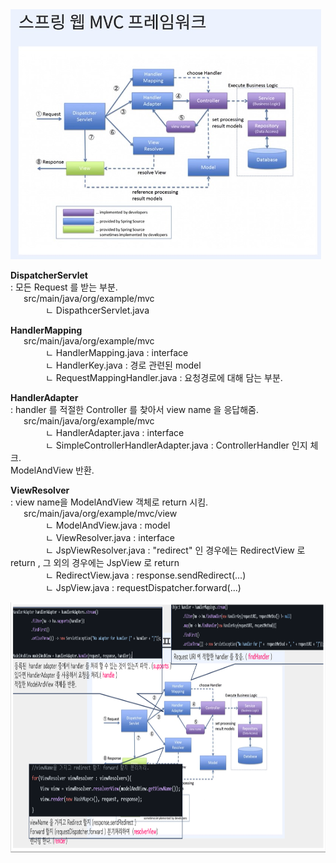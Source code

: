 <img src="../mvc-practice/mvc-framework.png" height="400px">

**DispatcherServlet**<br>
: 모든 Request 를 받는 부분.<br>
&ensp;&ensp;&ensp;src/main/java/org/example/mvc<br>
&ensp;&ensp;&ensp;&ensp;&ensp;&ensp;&ensp;&ensp;ㄴ DispathcerServlet.java

**HandlerMapping**<br>
&ensp;&ensp;&ensp;src/main/java/org/example/mvc<br>
&ensp;&ensp;&ensp;&ensp;&ensp;&ensp;&ensp;&ensp;ㄴ HandlerMapping.java : interface<br>
&ensp;&ensp;&ensp;&ensp;&ensp;&ensp;&ensp;&ensp;ㄴ HandlerKey.java : 경로 관련된 model<br>
&ensp;&ensp;&ensp;&ensp;&ensp;&ensp;&ensp;&ensp;ㄴ RequestMappingHandler.java : 요청경로에 대해 담는 부분.

**HandlerAdapter**<br>
: handler 를 적절한 Controller 를 찾아서 view name 을 응답해줌.<br>
&ensp;&ensp;&ensp;src/main/java/org/example/mvc<br>
&ensp;&ensp;&ensp;&ensp;&ensp;&ensp;&ensp;&ensp;ㄴ HandlerAdapter.java : interface<br>
&ensp;&ensp;&ensp;&ensp;&ensp;&ensp;&ensp;&ensp;ㄴ SimpleControllerHandlerAdapter.java : ControllerHandler 인지 체크.<br>
ModelAndView 반환.<br>

**ViewResolver**<br>
: view name을 ModelAndView 객체로 return 시킴.<br>
&ensp;&ensp;&ensp;src/main/java/org/example/mvc/view<br>
&ensp;&ensp;&ensp;&ensp;&ensp;&ensp;&ensp;&ensp;ㄴ ModelAndView.java : model<br>
&ensp;&ensp;&ensp;&ensp;&ensp;&ensp;&ensp;&ensp;ㄴ ViewResolver.java : interface<br>
&ensp;&ensp;&ensp;&ensp;&ensp;&ensp;&ensp;&ensp;ㄴ JspViewResolver.java : "redirect" 인 경우에는 RedirectView 로 return , 그 외의 경우에는 JspView 로 return<br>
&ensp;&ensp;&ensp;&ensp;&ensp;&ensp;&ensp;&ensp;ㄴ RedirectView.java : response.sendRedirect(...)<br>
&ensp;&ensp;&ensp;&ensp;&ensp;&ensp;&ensp;&ensp;ㄴ JspView.java : requestDispatcher.forward(...)<br>

<img src="../mvc-practice/mvc-framework-flow.png" height="400px">
